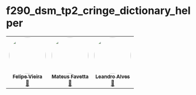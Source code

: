 # f290_dsm_tp2_cringe_dictionary_helper

<table>
  <tr>
    <td align="center"><a href="https://github.com/Felipe-Vieira-03"><img style="border-radius: 50%;" src="https://avatars.githubusercontent.com/u/102335240?v=4" width="100px;" alt=""/><br /><sub><b>Felipe Vieira</b></sub></a><br /><a href="https://github.com/Felipe-Vieira-03" title="BoorBook">🚀</a></td>
    <td align="center"><a href="https://github.com/teuzfavetta"><img style="border-radius: 50%;" src="https://avatars.githubusercontent.com/u/84945241?v=4" width="100px;" alt=""/><br /><sub><b>Mateus Favetta</b></sub></a><br /><a href="https://github.com/teuzfavetta" title="BoorBook">🚀</a></td>
    <td align="center"><a href="https://github.com/Attenuare"><img style="border-radius: 50%;" src="https://avatars.githubusercontent.com/u/102560265?v=4" width="100px;" alt=""/><br /><sub><b>Leandro Alves</b></sub></a><br /><a href="https://github.com/Attenuare" title="BoorBook">🚀</a></td>
  </tr>
</table>
